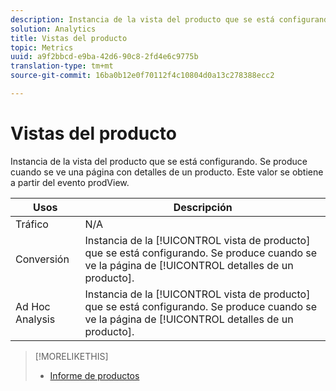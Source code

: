 ```yaml
---
description: Instancia de la vista del producto que se está configurando. Se produce cuando se ve una página con detalles de un producto. Este valor se obtiene a partir del evento prodView.
solution: Analytics
title: Vistas del producto
topic: Metrics
uuid: a9f2bbcd-e9ba-42d6-90c8-2fd4e6c9775b
translation-type: tm+mt
source-git-commit: 16ba0b12e0f70112f4c10804d0a13c278388ecc2

---
```



# Vistas del producto

Instancia de la vista del producto que se está configurando. Se produce cuando se ve una página con detalles de un producto. Este valor se obtiene a partir del evento prodView.

| Usos | Descripción |
|---|---|
| Tráfico | N/A |
| Conversión | Instancia de la [!UICONTROL vista de producto] que se está configurando. Se produce cuando se ve la página de [!UICONTROL detalles de un producto]. |
| Ad Hoc Analysis  | Instancia de la [!UICONTROL vista de producto] que se está configurando. Se produce cuando se ve la página de [!UICONTROL detalles de un producto]. |

>[!MORELIKETHIS]
>
>* [Informe de productos](/help/components/c-variables/dimensionslist/reports-products.md)

